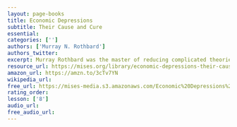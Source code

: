 ```yaml
---
layout: page-books
title: Economic Depressions
subtitle: Their Cause and Cure
essential: 
categories: ['']
authors: ['Murray N. Rothbard']
authors_twitter: 
excerpt: Murray Rothbard was the master of reducing complicated theories to their very essence while retaining theoretical rigor, and this essay is a case in point. It was written in 1969 and published in the form of a tiny book that achieved a huge circulation.
resource_url: https://mises.org/library/economic-depressions-their-cause-and-cure-4
amazon_url: https://amzn.to/3cTv7YN
wikipedia_url: 
free_url: https://mises-media.s3.amazonaws.com/Economic%20Depressions%20Their%20Cause%20and%20Cure_4.pdf
rating_order: 
lesson: ['8']
audio_url: 
free_audio_url: 
---
```

